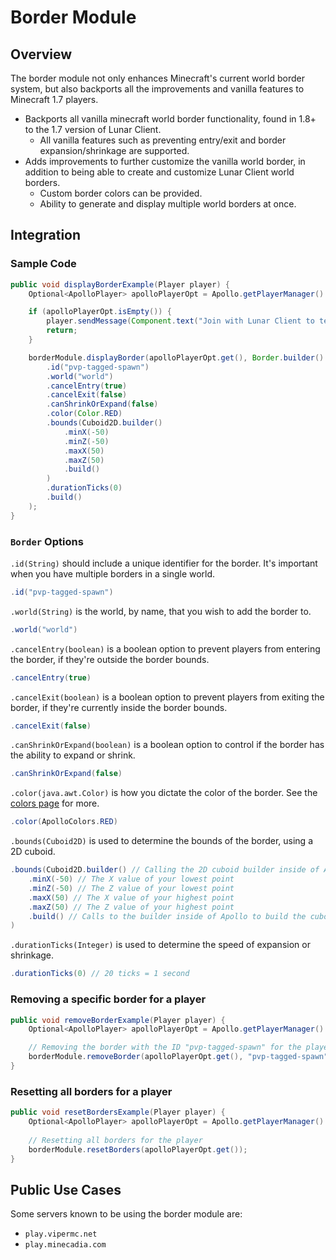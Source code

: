 # Border Module

## Overview

The border module not only enhances Minecraft's current world border system, but also backports all the improvements and vanilla features to Minecraft 1.7 players.

* Backports all vanilla minecraft world border functionality, found in 1.8+ to the 1.7 version of Lunar Client.
  * All vanilla features such as preventing entry/exit and border expansion/shrinkage are supported.
* Adds improvements to further customize the vanilla world border, in addition to being able to create and customize Lunar Client world borders.
  * Custom border colors can be provided.
  * Ability to generate and display multiple world borders at once.

## Integration

### Sample Code

```java
public void displayBorderExample(Player player) {
    Optional<ApolloPlayer> apolloPlayerOpt = Apollo.getPlayerManager().getPlayer(player.getUniqueId());

    if (apolloPlayerOpt.isEmpty()) {
        player.sendMessage(Component.text("Join with Lunar Client to test this feature!"));
        return;
    }

    borderModule.displayBorder(apolloPlayerOpt.get(), Border.builder()
        .id("pvp-tagged-spawn")
        .world("world")
        .cancelEntry(true)
        .cancelExit(false)
        .canShrinkOrExpand(false)
        .color(Color.RED)
        .bounds(Cuboid2D.builder()
            .minX(-50)
            .minZ(-50)
            .maxX(50)
            .maxZ(50)
            .build()
        )
        .durationTicks(0)
        .build()
    );
}
```

### `Border` Options

`.id(String)` should include a unique identifier for the border. It's important when you have multiple borders in a single world.
```java
.id("pvp-tagged-spawn")
```

`.world(String)` is the world, by name, that you wish to add the border to.
```java
.world("world")
```

`.cancelEntry(boolean)` is a boolean option to prevent players from entering the border, if they're outside the border bounds.
```java
.cancelEntry(true)
```

`.cancelExit(boolean)` is a boolean option to prevent players from exiting the border, if they're currently inside the border bounds.
```java
.cancelExit(false)
```

`.canShrinkOrExpand(boolean)` is a boolean option to control if the border has the ability to expand or shrink.
```java
.canShrinkOrExpand(false)
```

`.color(java.awt.Color)` is how you dictate the color of the border. See the [colors page](/apollo/developers/utilities/colors) for more.
```java
.color(ApolloColors.RED)
```
<!-- insert screenshot of red border -->

`.bounds(Cuboid2D)` is used to determine the bounds of the border, using a 2D cuboid.
```java
.bounds(Cuboid2D.builder() // Calling the 2D cuboid builder inside of Apollo
    .minX(-50) // The X value of your lowest point
    .minZ(-50) // The Z value of your lowest point
    .maxX(50) // The X value of your highest point
    .maxZ(50) // The Z value of your highest point
    .build() // Calls to the builder inside of Apollo to build the cuboid
)
```

`.durationTicks(Integer)` is used to determine the speed of expansion or shrinkage.
```java
.durationTicks(0) // 20 ticks = 1 second
```

### Removing a specific border for a player

```java
public void removeBorderExample(Player player) {
    Optional<ApolloPlayer> apolloPlayerOpt = Apollo.getPlayerManager().getPlayer(player.getUniqueId());

    // Removing the border with the ID "pvp-tagged-spawn" for the player
    borderModule.removeBorder(apolloPlayerOpt.get(), "pvp-tagged-spawn");
}
```

### Resetting all borders for a player

```java
public void resetBordersExample(Player player) {
    Optional<ApolloPlayer> apolloPlayerOpt = Apollo.getPlayerManager().getPlayer(player.getUniqueId());
        
    // Resetting all borders for the player
    borderModule.resetBorders(apolloPlayerOpt.get());
}
```

## Public Use Cases
Some servers known to be using the border module are:
* ```play.vipermc.net```
* ```play.minecadia.com```
